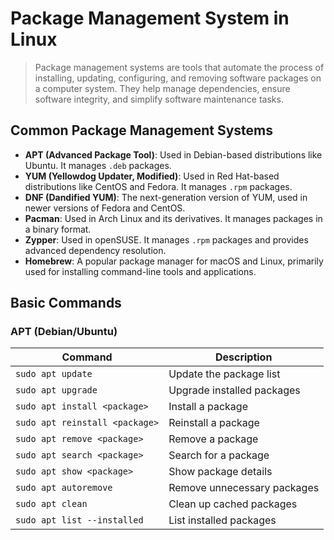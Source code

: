 # Package Management System in Linux

> Package management systems are tools that automate the process of installing, updating, configuring, and removing software packages on a computer system. They help manage dependencies, ensure software integrity, and simplify software maintenance tasks.

## Common Package Management Systems

- **APT (Advanced Package Tool)**: Used in Debian-based distributions like Ubuntu. It manages `.deb` packages.
- **YUM (Yellowdog Updater, Modified)**: Used in Red Hat-based distributions like CentOS and Fedora. It manages `.rpm` packages.
- **DNF (Dandified YUM)**: The next-generation version of YUM, used in newer versions of Fedora and CentOS.
- **Pacman**: Used in Arch Linux and its derivatives. It manages packages in a binary format.
- **Zypper**: Used in openSUSE. It manages `.rpm` packages and provides advanced dependency resolution.
- **Homebrew**: A popular package manager for macOS and Linux, primarily used for installing command-line tools and applications.

## Basic Commands

### APT (Debian/Ubuntu)

| Command                        | Description                 |
| ------------------------------ | --------------------------- |
| `sudo apt update`              | Update the package list     |
| `sudo apt upgrade`             | Upgrade installed packages  |
| `sudo apt install <package>`   | Install a package           |
| `sudo apt reinstall <package>` | Reinstall a package         |
| `sudo apt remove <package>`    | Remove a package            |
| `sudo apt search <package>`    | Search for a package        |
| `sudo apt show <package>`      | Show package details        |
| `sudo apt autoremove`          | Remove unnecessary packages |
| `sudo apt clean`               | Clean up cached packages    |
| `sudo apt list --installed`    | List installed packages     |
